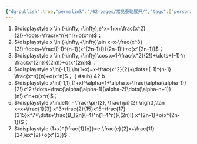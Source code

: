```yaml
---
{"dg-publish":true,"permalink":"/02-pages/常见泰勒展开/","tags":["personal/blog","math/高等数学/极限"]}
---
```


1. $\displaystyle x \in (-\infty,+\infty),e^x=1+x+\frac{x^2}{2!}+\dots+\frac{x^n}{n!}+o(x^n)$；
2. $\displaystyle x \in (-\infty,+\infty)\sin x=x-\frac{x^3}{3!}+\dots+\frac{(-1)^{n-1}(x^{2n-1})}{(2n-1)!}+o(x^{2n-1})$；
3. $\displaystyle x \in (-\infty,+\infty)\cos x=1-\frac{x^2}{2!}+\dots+(-1)^n \frac{x^{2n}}{(2n)!}+o(x^{2n})$；
4. $\displaystyle x\in(-1,1],\ln(1+x)=x-\frac{x^2}{2}+\dots+(-1)^{n-1} \frac{x^n}{n}+o(x^n)$；
{ #sub}
 42 b
5. $\displaystyle x\in(-1,1),(1+x)^\alpha=1+\alpha x+\frac{\alpha(\alpha-1)}{2!}x^2+\dots+\frac{\alpha(\alpha-1)(\alpha-2)\dots(\alpha-n+1)}{n!}x^n+o(x^n)$；
6. $\displaystyle x\in\left( - \frac{\pi}{2}, \frac{\pi}{2} \right),\tan x=x+\frac{1}{3} x^3+\frac{2}{15}x^5+\frac{17}{315}x^7+\dots+\frac{B_{2n}(-4)^n(1-4^n)}{(2n)!} x^{2n-1}+o(x^{2n-1})$；
7. $\displaystyle (1+x)^{\frac{1}{x}}=e-\frac{e}{2}x+\frac{11}{24}ex^{2}+o(x^{2})$ .